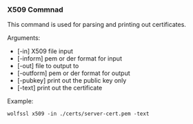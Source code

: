 ### X509 Commnad
This command is used for parsing and printing out certificates.

Arguments:    

- [-in] X509 file input
- [-inform] pem or der format for input
- [-out] file to output to
- [-outform] pem or der format for output
- [-pubkey] print out the public key only
- [-text] print out the certificate

Example:

```
wolfssl x509 -in ./certs/server-cert.pem -text
```